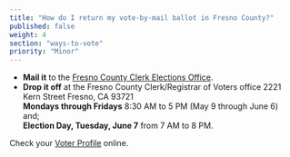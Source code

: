 ```yaml
---
title: "How do I return my vote-by-mail ballot in Fresno County?"
published: false
weight: 4
section: "ways-to-vote"
priority: "Minor"
---
```

- **Mail it** to the [Fresno County Clerk Elections Office](#section-election-office-contact).  
- **Drop it off** at the Fresno County Clerk/Registrar of Voters office 2221 Kern Street Fresno, CA 93721  
	**Mondays through Fridays** 8:30 AM to 5 PM (May 9 through June 6) and;  
	**Election Day, Tuesday, June 7** from 7 AM to 8 PM.  

Check your [Voter Profile](http://www.co.fresno.ca.us/DepartmentPage.aspx?id=67205) online.  
